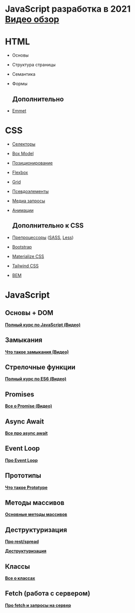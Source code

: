 # JavaScript разработка в 2021 **[Видео обзор](https://www.youtube.com/watch?v=181VnUUJq-Y)**

# HTML

- Основы
- Структура страницы
- Семантика
- Формы

  ## Дополнительно

- [Emmet](https://emmet.io/)

# CSS

- [Селекторы](https://developer.mozilla.org/ru/docs/Web/CSS/CSS_Selectors)
- [Box Model](https://developer.mozilla.org/ru/docs/Web/CSS/CSS_Box_Model/Introduction_to_the_CSS_box_model)
- [Позиционирование](https://developer.mozilla.org/ru/docs/Learn/CSS/CSS_layout/Positioning)
- [Flexbox](https://developer.mozilla.org/ru/docs/Learn/CSS/CSS_layout/Flexbox)
- [Grid](https://developer.mozilla.org/ru/docs/Web/CSS/CSS_Grid_Layout/Basic_Concepts_of_Grid_Layout)
- [Псевдоэлементы](https://developer.mozilla.org/ru/docs/Web/CSS/Pseudo-elements)
- [Медиа запросы](https://developer.mozilla.org/ru/docs/Web/CSS/Media_Queries/Using_media_queries)
- [Анимации](https://developer.mozilla.org/ru/docs/Web/CSS/CSS_Animations/Using_CSS_animations)

  ## Дополнительно к CSS

- [Препроцессоры](https://developer.mozilla.org/ru/docs/Glossary/CSS_preprocessor) ([SASS](https://sass-lang.com/), [Less](http://lesscss.org/))
- [Bootstrap](https://getbootstrap.com/)
- [Materialize CSS](https://materializecss.com/)
- [Tailwind CSS](https://tailwindcss.com/)
- [BEM](https://ru.bem.info/methodology/css/)

# JavaScript

## Основы + DOM

**[Полный курс по JavaScript (Видео)](https://www.youtube.com/watch?v=Bluxbh9CaQ0)**

## Замыкания

**[Что такое замыкания (Видео)](https://www.youtube.com/watch?v=pahO5XjnfLA)**

## Стрелочные функции

**[Полный курс по ES6 (Видео)](https://www.youtube.com/watch?v=Ti2Q4sQkNdU)**

## Promises

**[Все о Promise (Видео)](https://www.youtube.com/watch?v=1idOY3C1gYU)**

## Async Await

**[Все про async await](https://www.youtube.com/watch?v=SHiUyM_fFME)**

## Event Loop

**[Про Event Loop](https://www.youtube.com/watch?v=vIZs5tH-HGQ)**

## Прототипы

**[Что такое Prototype](https://www.youtube.com/watch?v=aQkgUUmUJy4)**

## Методы массивов

**[Основные методы массивов](https://www.youtube.com/watch?v=nEabP9CYCAQ)**

## Деструктуризация

**[Про rest/spread](https://www.youtube.com/watch?v=SGeQ-U0G7dE)**

**[Деструктуризация](https://www.youtube.com/watch?v=wWYokY0Pt2M)**

## Классы

**[Все о классах](https://www.youtube.com/watch?v=uLY9GXGMXaA)**

## Fetch (работа с сервером)

**[Про fetch и запросы на сервер](https://www.youtube.com/watch?v=eKCD9djJQKc)**
